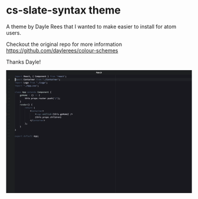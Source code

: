 # cs-slate-syntax theme

A theme by Dayle Rees that I wanted to make easier to install for atom users.

Checkout the original repo for more information https://github.com/daylerees/colour-schemes

Thanks Dayle!

![A screenshot of your theme](./screenshot.png)
